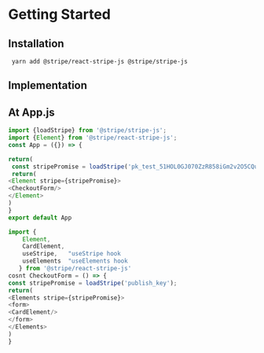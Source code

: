 # Getting Started
## Installation
``` yarn add @stripe/react-stripe-js @stripe/stripe-js```

## Implementation
## At App.js
```javascript
import {loadStripe} from '@stripe/stripe-js';
import {Element} from '@stripe/react-stripe-js';
const App = ({}) => {

return(
 const stripePromise = loadStripe('pk_test_51HOL0GJ070ZzR858iGm2v2O5CQuZKgmL6BkY1O7V1Zr32QRMA5S55kDJbv0DKBCBj57UW0cYlT16KuOUIMQOQc8t00sT61i6gv');
 return(
<Element stripe={stripePromise}>
<CheckoutForm/>
</Element>
)
}
export default App
```
``` javascript 
import {
    Element,
    CardElement,
    useStripe,   "useStripe hook
    useElements  "useElements hook
   } from '@stripe/react-stripe-js'
cosnt CheckoutForm = () => {
const stripePromise = loadStripe('publish_key');
return(
<Elements stripe={stripePromise}>
<form>
<CardElement/>
</form>
</Elements>
)
}
```


